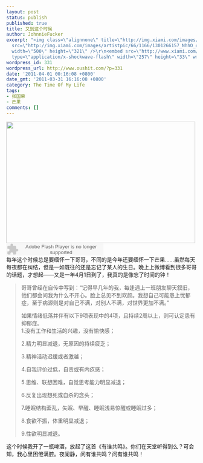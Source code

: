 ```yaml
---
layout: post
status: publish
published: true
title: 又到这个时候
author: JohnnieFucker
excerpt: "<img class=\"alignnone\" title=\"http://img.xiami.com/images/artistpic/66/1166/1301266157_NhhO_4.jpg\"
  src=\"http://img.xiami.com/images/artistpic/66/1166/1301266157_NhhO_4.jpg\" alt=\"\"
  width=\"500\" height=\"321\" />\r\n<embed src=\"http://www.xiami.com/widget/3298604_70698/singlePlayer.swf\"
  type=\"application/x-shockwave-flash\" width=\"257\" height=\"33\" wmode=\"transparent\"></embed>\r\n每年这个时候总是要缅怀一下哥哥，不同的是今年还要缅怀一下芒果……虽然每天每夜都在纠结，但是一如既往的还是忘记了某人的生日。晚上上微博看到很多哥哥的话题，才想起——又是一年4月1日到了，我真的是像忘了时间的钟！\r\n"
wordpress_id: 331
wordpress_url: http://www.oushit.com/?p=331
date: '2011-04-01 00:16:08 +0800'
date_gmt: '2011-03-31 16:16:08 +0800'
category: The Time Of My Life
tags:
- 张国荣
- 芒果
comments: []
---
```

<p><img class="alignnone" title="http://img.xiami.com/images/artistpic/66/1166/1301266157_NhhO_4.jpg" src="http://img.xiami.com/images/artistpic/66/1166/1301266157_NhhO_4.jpg" alt="" width="500" height="321" /><br />
<embed src="http://www.xiami.com/widget/3298604_70698/singlePlayer.swf" type="application/x-shockwave-flash" width="257" height="33" wmode="transparent"></embed><br />
每年这个时候总是要缅怀一下哥哥，不同的是今年还要缅怀一下芒果……虽然每天每夜都在纠结，但是一如既往的还是忘记了某人的生日。晚上上微博看到很多哥哥的话题，才想起——又是一年4月1日到了，我真的是像忘了时间的钟！<br />
<!--break--><a id="more-331"></a></p>
<blockquote><p>
哥哥曾经在自传中写到：“记得早几年的我，每逢遇上一班朋友聊天叙旧，他们都会问我为什么不开心。脸上总见不到欢颜。我想自己可能患上忧郁症，至于病源则是对自己不满，对别人不满，对世界更加不满。”</p>
<p>如果情绪低落并伴有以下9项表现中的4项，且持续2周以上，则可认定患有抑郁症。<br />
    1.没有工作和生活的兴趣，没有愉快感；</p>
<p>    2.精力明显减退，无原因的持续疲乏；</p>
<p>    3.精神活动迟缓或者激越；</p>
<p>    4.自我评价过低，自责或有内疚感；</p>
<p>    5.思维、联想困难，自觉思考能力明显减退；</p>
<p>    6.反复出现想死或自杀的念头；</p>
<p>    7.睡眠结构紊乱，失眠、早醒、睡眠浅易惊醒或睡眠过多；</p>
<p>    8.食欲不振，体重明显减退；</p>
<p>    9.性欲明显减退。
</p></blockquote>
<p>这个时候我开了一瓶啤酒，放起了这首《有谁共鸣》。你们在天堂听得到么？可会知，我心里困倦满腔。夜阑静，问有谁共鸣？问有谁共鸣！</p>
